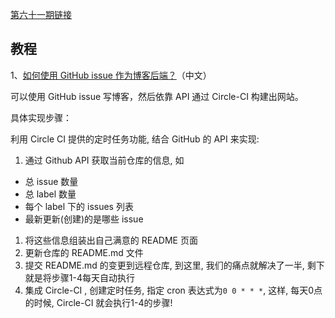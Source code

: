 [第六十一期链接](https://github.com/ruanyf/weekly/blob/master/docs/issue-61.md)

## 教程

1、[如何使用 GitHub issue 作为博客后端？](https://github.com/ruanyf/weekly/issues/585)（中文）

可以使用 GitHub issue 写博客，然后依靠 API 通过 Circle-CI 构建出网站。

具体实现步骤：

利用 Circle CI 提供的定时任务功能, 结合 GitHub 的 API 来实现:

1. 通过 Github API 获取当前仓库的信息, 如

- 总 issue 数量
- 总 label 数量
- 每个 label 下的 issues 列表
- 最新更新(创建)的是哪些 issue

1. 将这些信息组装出自己满意的 README 页面
2. 更新仓库的 README.md 文件
3. 提交 README.md 的变更到远程仓库, 到这里, 我们的痛点就解决了一半, 剩下就是将步骤1-4每天自动执行
4. 集成 Circle-CI , 创建定时任务, 指定 cron 表达式为`0 0 * * *`, 这样, 每天0点的时候,  Circle-CI 就会执行1-4的步骤!

